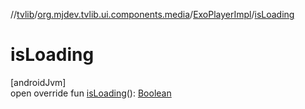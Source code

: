 //[tvlib](../../../index.md)/[org.mjdev.tvlib.ui.components.media](../index.md)/[ExoPlayerImpl](index.md)/[isLoading](is-loading.md)

# isLoading

[androidJvm]\
open override fun [isLoading](is-loading.md)(): [Boolean](https://kotlinlang.org/api/latest/jvm/stdlib/kotlin/-boolean/index.html)

